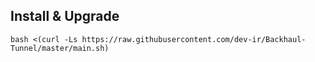 


## Install & Upgrade

```
bash <(curl -Ls https://raw.githubusercontent.com/dev-ir/Backhaul-Tunnel/master/main.sh)
```

